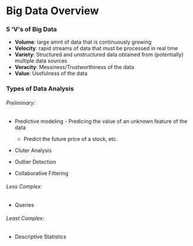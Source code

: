 # Big Data Overview

### 5 'V's of Big Data

* **Volume**: large amnt of data that is continuously growing
* **Velocity**: rapid streams of data that must be processed in real time
* **Variety**: Structured and unstructured data obtained from (potentially) multiple data sources
* **Veracity**: Messiness/Trustworthiness of the data
* **Value**: Usefulness of the data

### Types of Data Analysis

###### Preliminary:

* Predictive modeling - Predicing the value of an unknown feature of the data

  - Predict the future price of a stock, etc.

* Cluter Analysis

* Outlier Detection

* Collaborative Filtering


###### Less Complex:

* Queries

###### Least Complex:

* Descriptive Statistics

